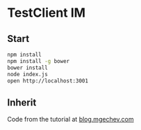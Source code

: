 # TestClient IM

## Start
```bash
npm install
npm install -g bower
bower install
node index.js
open http://localhost:3001
```

## Inherit
Code from the tutorial at [blog.mgechev.com](http://blog.mgechev.com/2014/09/03/webrtc-peer-to-peer-chat-with-react/)